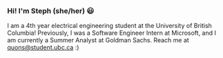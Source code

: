 ### Hi! I'm Steph (she/her) 😃 

I am a 4th year electrical engineering student at the University of British Columbia! Previously, I was a Software Engineer Intern at Microsoft, and I am currently a Summer Analyst at Goldman Sachs. Reach me at quons@student.ubc.ca :) 

<!--
**StephanieQuon/StephanieQuon** is a ✨ _special_ ✨ repository because its `README.md` (this file) appears on your GitHub profile.

Here are some ideas to get you started:

- 🔭 I’m currently working on ...
- 🌱 I’m currently learning ...
- 👯 I’m looking to collaborate on ...
- 🤔 I’m looking for help with ...
- 💬 Ask me about ...
- 📫 How to reach me: ...
- 😄 Pronouns: ...
- ⚡ Fun fact: ... 
-->

